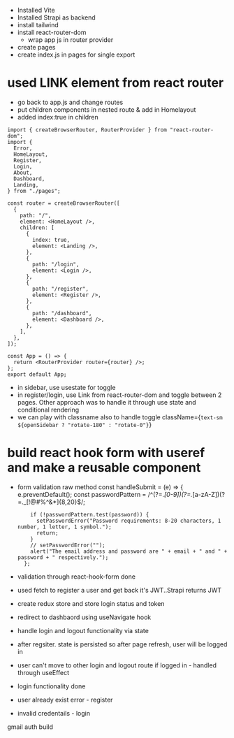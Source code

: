 - Installed Vite
- Installed Strapi as backend
- install tailwind
- install react-router-dom
  - wrap app js in router provider
- create pages
- create index.js in pages for single export

# used LINK element from react router

- go back to app.js and change routes
- put children components in nested route & add <OUTLET> in Homelayout
- added index:true in children

```
import { createBrowserRouter, RouterProvider } from "react-router-dom";
import {
  Error,
  HomeLayout,
  Register,
  Login,
  About,
  Dashboard,
  Landing,
} from "./pages";

const router = createBrowserRouter([
  {
    path: "/",
    element: <HomeLayout />,
    children: [
      {
        index: true,
        element: <Landing />,
      },
      {
        path: "/login",
        element: <Login />,
      },
      {
        path: "/register",
        element: <Register />,
      },
      {
        path: "/dashboard",
        element: <Dashboard />,
      },
    ],
  },
]);

const App = () => {
  return <RouterProvider router={router} />;
};
export default App;

```

- in sidebar, use usestate for toggle
- in register/login, use Link from react-router-dom and toggle between 2 pages. Other approach was to handle it through use state and conditional rendering
- we can play with classname also to handle toggle
  className={`text-sm ${openSidebar ? "rotate-180" : "rotate-0"}`}

# build react hook form with useref and make a reusable component

- form validation raw method
  const handleSubmit = (e) => {
  e.preventDefault();
  const passwordPattern = /^(?=._[0-9])(?=._[a-zA-Z])(?=._[!@#$%^&_])[a-zA-Z0-9!@#$%^&*]{8,20}$/;

          if (!passwordPattern.test(password)) {
            setPasswordError("Password requirements: 8-20 characters, 1 number, 1 letter, 1 symbol.");
            return;
          }
          // setPasswordError("");
          alert("The email address and password are " + email + " and " + password + " respectively.");
        };

- validation through react-hook-form done

- used fetch to register a user and get back it's JWT..Strapi returns JWT

- create redux store and store login status and token
- redirect to dashbaord using useNavigate hook
- handle login and logout functionality via state
- after regsiter. state is persisted so after page refresh, user will be logged in
- user can't move to other login and logout route if logged in - handled through useEffect
- login functionality done
- user already exist error - register
- invalid credentails - login

gmail auth build

